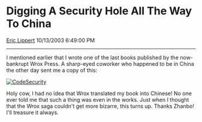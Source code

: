 # Digging A Security Hole All The Way To China

[Eric Lippert](https://social.msdn.microsoft.com/profile/Eric%20Lippert) 10/13/2003 6:49:00 PM

-----

I mentioned earlier that I wrote one of the last books published by the now-bankrupt Wrox Press. A sharp-eyed coworker who happened to be in China the other day sent me a copy of this:

[![CodeSecurity](https://msdnshared.blob.core.windows.net/media/TNBlogsFS/BlogFileStorage/blogs_msdn/ericlippert/WindowsLiveWriter/DiggingASecurityHoleAllTheWayToChina_95B9/CodeSecurity_thumb.jpg)](https://msdnshared.blob.core.windows.net/media/TNBlogsFS/BlogFileStorage/blogs_msdn/ericlippert/WindowsLiveWriter/DiggingASecurityHoleAllTheWayToChina_95B9/CodeSecurity_2.jpg)

Holy cow, I had no idea that Wrox translated my book into Chinese\! No one ever told me that such a thing was even in the works. Just when I thought that the Wrox saga couldn't get more bizarre, this turns up. Thanks Zhanbo\! I'll treasure it always.

